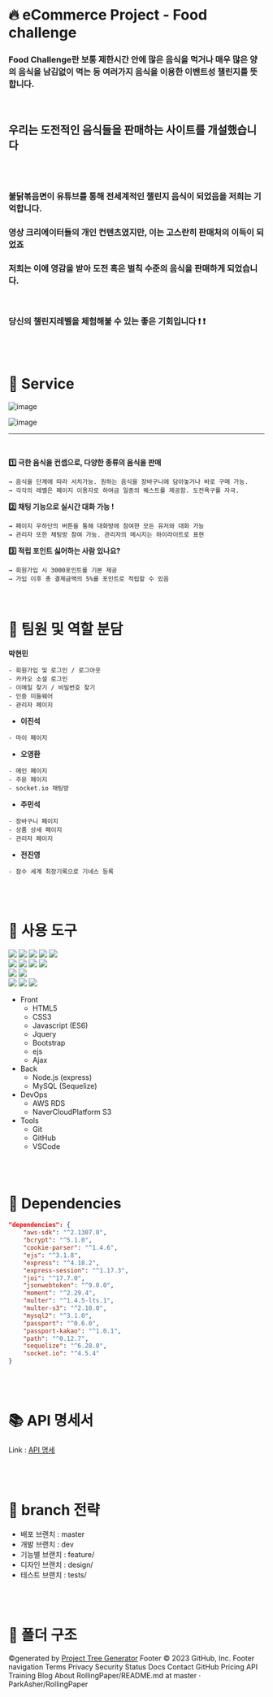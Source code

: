 # **:fire: eCommerce Project - Food challenge**

**<h3>Food Challenge란 보통 제한시간 안에 많은 음식을 먹거나 매우 많은 양의 음식을 남김없이 먹는 등
여러가지 음식을 이용한 이벤트성 챌린지를 뜻합니다.</h3>**

<br/>

**<h2>우리는 도전적인 음식들을 판매하는 사이트를 개설했습니다</h3>**

<br/>
<br/>

<h3>불닭볶음면이 유튜브를 통해 전세계적인 챌린지 음식이 되었음을 저희는 기억합니다.</h3>
<h3>영상 크리에이터들의 개인 컨텐츠였지만, 이는 고스란히 판매처의 이득이 되었죠 </h3>
<h3>저희는 이에 영감을 받아 도전 혹은 벌칙 수준의 음식을 판매하게 되었습니다. </h3>

<br/>

**<h3>당신의 챌린지레벨을 체험해불 수 있는 좋은 기회입니다 :heavy_exclamation_mark:
:heavy_exclamation_mark:</h3>**

<br/>
<br/>

# **:handbag: Service**

![image](https://user-images.githubusercontent.com/59003470/217243255-02a9ed5b-48d1-492a-8e87-87ed4219fce9.png)

![image](https://user-images.githubusercontent.com/59003470/217243345-dd82c9fe-bb03-4e42-b133-0877ef604d08.png)

---

<br/>

**:one: 극한 음식을 컨셉으로, 다양한 종류의 음식을 판매**

```
→ 음식을 단계에 따라 서치가능. 원하는 음식을 장바구니에 담아놓거나 바로 구매 가능.
→ 각각의 레벨은 페이지 이용자로 하여금 일종의 퀘스트를 제공함. 도전욕구를 자극.
```

**:two: 채팅 기능으로 실시간 대화 가능 !**

```
→ 페이지 우하단의 버튼을 통해 대화방에 참여한 모든 유저와 대화 가능
→ 관리자 또한 채팅방 참여 가능. 관리자의 메시지는 하이라이트로 표현
```

**:three: 적립 포인트 싫어하는 사람 있나요?**

```
→ 회원가입 시 3000포인트를 기본 제공
→ 가입 이후 총 결제금액의 5%를 포인트로 적립할 수 있음
```

<br/>

# :runner: **팀원 및 역할 분담**

**박현민**

```
- 회원가입 및 로그인 / 로그아웃
- 카카오 소셜 로그인
- 이메일 찾기 / 비밀번호 찾기
- 인증 미들웨어
- 관리자 페이지
```

-   **이진석**

```
- 마이 페이지
```

-   **오영환**

```
- 메인 페이지
- 주문 페이지
- socket.io 채팅방
```

-   **주민석**

```
- 장바구니 페이지
- 상품 상세 페이지
- 관리자 페이지
```

-   **전진영**

```
- 잠수 세계 최장기록으로 기네스 등록
```

<br/> <br/>

# :file_folder: **사용 도구**

<div>
	<img src="https://img.shields.io/badge/html5-E34F26?style=for-the-badge&logo=html5&logoColor=white"> 
	<img src="https://img.shields.io/badge/css-1572B6?style=for-the-badge&logo=css3&logoColor=white">
	<img src="https://img.shields.io/badge/javascript-F7DF1E?style=for-the-badge&logo=javascript&logoColor=black">
	<img src="https://img.shields.io/badge/jquery-0769AD?style=for-the-badge&logo=jquery&logoColor=white">
	<img src="https://img.shields.io/badge/bootstrap-7952B3?style=for-the-badge&logo=bootstrap&logoColor=white">
<br/>
	<img src="https://img.shields.io/badge/node.js-339933?style=for-the-badge&logo=Node.js&logoColor=white">
	<img src="https://img.shields.io/badge/express-000000?style=for-the-badge&logo=Express&logoColor=white">
	<img src="https://img.shields.io/badge/mySQL-4479A1?style=for-the-badge&logo=MySQL&logoColor=white">
	<img src="https://img.shields.io/badge/sequelize-52B0E7?style=for-the-badge&logo=Sequelize&logoColor=white">
<br/>
	<img src="https://img.shields.io/badge/Amazon RDS-527FFF?style=for-the-badge&logo=Amazon RDS&logoColor=white">
	<img src="https://img.shields.io/badge/Naver-03C75A?style=for-the-badge&logo=Naver&logoColor=white">
<br/>
	<img src="https://img.shields.io/badge/git-F05032?style=for-the-badge&logo=git&logoColor=white">
	<img src="https://img.shields.io/badge/github-181717?style=for-the-badge&logo=github&logoColor=white">
	<img src="https://img.shields.io/badge/Visual Studio Code-007ACC?style=for-the-badge&logo=Visual Studio Code&logoColor=white">
</div>

-   Front
    -   HTML5
    -   CSS3
    -   Javascript (ES6)
    -   Jquery
    -   Bootstrap
    -   ejs
    -   Ajax
-   Back
    -   Node.js (express)
    -   MySQL (Sequelize)
-   DevOps
    -   AWS RDS
    -   NaverCloudPlatform S3
-   Tools
    -   Git
    -   GitHub
    -   VSCode

<br/>
<br/>

# :art: **Dependencies**

```json
"dependencies": {
	"aws-sdk": "^2.1307.0",
	"bcrypt": "^5.1.0",
	"cookie-parser": "^1.4.6",
	"ejs": "^3.1.8",
	"express": "^4.18.2",
	"express-session": "^1.17.3",
	"joi": "^17.7.0",
	"jsonwebtoken": "^9.0.0",
	"moment": "^2.29.4",
	"multer": "^1.4.5-lts.1",
	"multer-s3": "^2.10.0",
	"mysql2": "^3.1.0",
	"passport": "^0.6.0",
	"passport-kakao": "^1.0.1",
	"path": "^0.12.7",
	"sequelize": "^6.28.0",
	"socket.io": "^4.5.4"
}
```

<br/>
<br/>

# :books: **API 명세서**

Link :
[API 명세](https://www.notion.so/asherpark/5b6d5c95fad840ff8f67fb227e54a0ed#2aaddc8a4dc94d5e88a987ffeff1e1a3)

<br/>
<br/>

# :scroll: **branch 전략**

-   배포 브랜치 : master
-   개발 브랜치 : dev
-   기능별 브랜치 : feature/
-   디자인 브랜치 : design/
-   테스트 브랜치 : tests/

<br/>
<br/>

# :open_file_folder: **폴더 구조**

©generated by [Project Tree Generator](https://woochanleee.github.io/project-tree-generator) Footer
© 2023 GitHub, Inc. Footer navigation Terms Privacy Security Status Docs Contact GitHub Pricing API
Training Blog About RollingPaper/README.md at master · ParkAsher/RollingPaper
